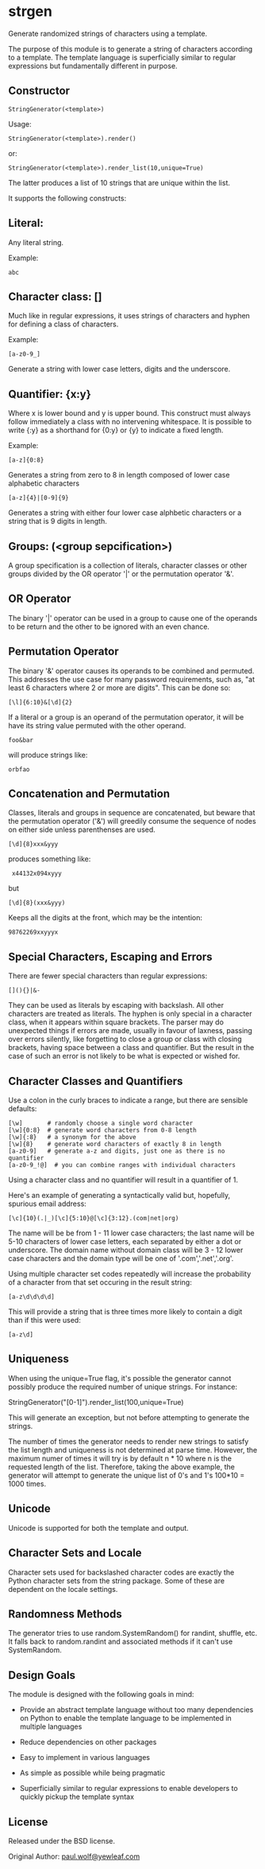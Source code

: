 strgen
======
Generate randomized strings of characters using a template.

The purpose of this module is to generate a string of characters
according to a template.  The template language is superficially
similar to regular expressions but fundamentally different in
purpose.

Constructor
-----------

    StringGenerator(<template>)

Usage:

    StringGenerator(<template>).render()

or:

    StringGenerator(<template>).render_list(10,unique=True)

The latter produces a list of 10 strings that are unique within the list.

It supports the following constructs:

Literal: <any string>
---------------------
Any literal string. 

Example:

    abc

Character class: [<class specification>]
----------------------------------------
Much like in regular expressions, it uses strings of characters
and hyphen for defining a class of characters.

Example:

    [a-z0-9_]

Generate a string with lower case letters, digits and the underscore.

Quantifier: {x:y} 
----------------- 
Where x is lower bound and y is upper bound. This construct must
always follow immediately a class with no intervening
whitespace. It is possible to write {:y} as a shorthand for {0:y}
or {y} to indicate a fixed length.

Example: 

    [a-z]{0:8}

Generates a string from zero to 8 in length composed of lower case
alphabetic characters

    [a-z]{4}|[0-9]{9}

Generates a string with either four lower case alphbetic
characters or a string that is 9 digits in length.

Groups:  (\<group sepcification>)
--------------------------------
A group specification is a collection of literals, character
classes or other groups divided by the OR operator '|' or the
permutation operator '&'.

OR Operator
-----------
The binary '|' operator can be used in a group to cause one of the
operands to be return and the other to be ignored with an even
chance.

Permutation Operator
--------------------
The binary '&' operator causes its operands to be combined and
permuted.  This addresses the
use case for many password requirements, such as, "at least 6
characters where 2 or more are digits". This can be done so:

    [\l]{6:10}&[\d]{2}

If a literal or a group is an operand of the permutation operator,
it will be have its string value permuted with the other operand.

    foo&bar

will produce strings like: 

    orbfao

Concatenation and Permutation
-----------------------------
Classes, literals and groups in sequence are concatenated, but
beware that the permutation operator ('&') will greedily consume
the sequence of nodes on either side unless parenthenses are used.

    [\d]{8}xxx&yyy

produces something like: 

     x44132x094xyyy

but

    [\d]{8}(xxx&yyy)

Keeps all the digits at the front, which may be the intention:

    98762269xxyyyx

Special Characters, Escaping and Errors
---------------------------------------
There are fewer special characters than regular expressions: 

    [](){}|&-

They can be used as literals by escaping with backslash. All other
characters are treated as literals.  The hyphen is only special in
a character class, when it appears within square brackets. The
parser may do unexpected things if errors are made, usually in
favour of laxness, passing over errors silently, like forgetting
to close a group or class with closing brackets, having space
between a class and quantifier.  But the result in the case of
such an error is not likely to be what is expected or wished for.

Character Classes and Quantifiers
---------------------------------
Use a colon in the curly braces to indicate a range, but there are sensible defaults:

    [\w]       # randomly choose a single word character
    [\w]{0:8}  # generate word characters from 0-8 length 
    [\w]{:8}   # a synonym for the above
    [\w]{8}    # generate word characters of exactly 8 in length
    [a-z0-9]   # generate a-z and digits, just one as there is no quantifier
    [a-z0-9_!@]  # you can combine ranges with individual characters

Using a character class and no quantifier will result in a quantifier of 1. 

Here's an example of generating a syntactically valid but, hopefully, spurious email address: 

    [\c]{10}(.|_)[\c]{5:10}@[\c]{3:12}.(com|net|org)

The name will be be from 1 - 11 lower case characters; the last name will be 5-10 characters
of lower case letters, each separated by either a dot or underscore. 
The domain name without domain class will be 3 - 12 lower case characters and the domain type will be
one of '.com','.net','.org'.

Using multiple character set codes repeatedly will increase the probability of a character
from that set occuring in the result string: 

    [a-z\d\d\d\d]

This will provide a string that is three times more likely to contain a digit than 
if this were used: 

    [a-z\d]

Uniqueness
----------
When using the unique=True flag, it's possible the generator cannot possibly produce the
required number of unique strings. For instance: 

   StringGenerator("[0-1]").render_list(100,unique=True)

This will generate an exception, but not before attempting to generate the strings. 

The number of times the generator needs to render new strings to
satisfy the list length and uniqueness is not determined at parse
time. However, the maximum numer of times it will try is by
default n * 10 where n is the requested length of the
list. Therefore, taking the above example, the generator will
attempt to generate the unique list of 0's and 1's 100*10 = 1000 times.

Unicode
-------
Unicode is supported for both the template and output. 

Character Sets and Locale 
------------------------- 
Character sets used for backslashed character codes are exactly the
Python character sets from the string package. Some of these are
dependent on the locale settings. 

Randomness Methods
------------------
The generator tries to use random.SystemRandom() for randint,
shuffle, etc. It falls back to random.randint and associated
methods if it can't use SystemRandom.

Design Goals
------------
The module is designed with the following goals in mind:

* Provide an abstract template language without too many
  dependencies on Python to enable the template language to be
  implemented in multiple languages

* Reduce dependencies on other packages

* Easy to implement in various languages 

* As simple as possible while being pragmatic

* Superficially similar to regular expressions to enable
  developers to quickly pickup the template syntax


License
-------
Released under the BSD license. 


Original Author: paul.wolf@yewleaf.com


